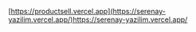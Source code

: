 [https://productsell.vercel.app](https://serenay-yazilim.vercel.app/)https://serenay-yazilim.vercel.app/
